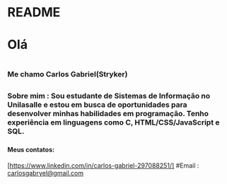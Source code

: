 # README
# Olá <h1>
### Me chamo Carlos Gabriel(Stryker) <h2>
### Sobre mim : Sou estudante de Sistemas de Informação no Unilasalle e estou em busca de oportunidades para desenvolver minhas habilidades em programação. Tenho experiência em linguagens como C, HTML/CSS/JavaScript e SQL. <h3>
#### Meus contatos: <h4>
[https://www.linkedin.com/in/carlos-gabriel-297088251/]
#Email : carlosgabryel@gmail.com 
  
